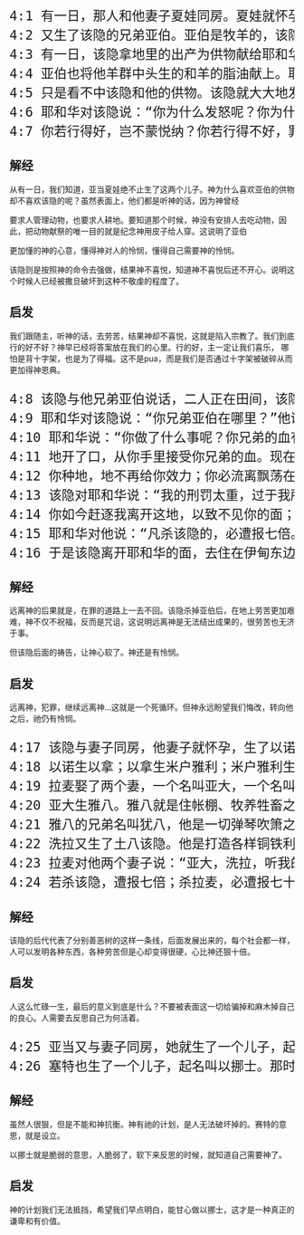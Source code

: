<pre style="font-size: 23px;">
4:1 有一日，那人和他妻子夏娃同房。夏娃就怀孕，生了该隐（就是“得”的意思），便说：“耶和华使我得了一个男子。”
4:2 又生了该隐的兄弟亚伯。亚伯是牧羊的，该隐是种地的。
4:3 有一日，该隐拿地里的出产为供物献给耶和华。
4:4 亚伯也将他羊群中头生的和羊的脂油献上。耶和华看中了亚伯和他的供物，
4:5 只是看不中该隐和他的供物。该隐就大大地发怒，变了脸色。
4:6 耶和华对该隐说：“你为什么发怒呢？你为什么变了脸色呢？
4:7 你若行得好，岂不蒙悦纳？你若行得不好，罪就伏在门前。它必恋慕你，你却要制伏它。”
</pre>

## 解经

从有一日，我们知道，亚当夏娃绝不止生了这两个儿子。神为什么喜欢亚伯的供物却不喜欢该隐的呢？虽然表面上，他们都是听神的话，因为神曾经

要求人管理动物，也要求人耕地。要知道那个时候，神没有安排人去吃动物，因此，把动物献祭的唯一目的就是纪念神用皮子给人穿。这说明了亚伯

更加懂的神的心意，懂得神对人的怜悯，懂得自己需要神的怜悯。

该隐则是按照神的命令去强做，结果神不喜悦，知道神不喜悦后还不开心。说明这个时候人已经被撒旦破坏到这种不敬虔的程度了。

## 启发

我们跟随主，听神的话，去劳苦，结果神却不喜悦，这就是陷入宗教了。我们到底行的好不好？神早已经将答案放在我们的心里。行的好，主一定让我们喜乐，
哪怕是背十字架，也是为了得福。这不是pua，而是我们是否通过十字架被破碎从而更加得神恩典。

<pre style="font-size: 23px;">
4:8 该隐与他兄弟亚伯说话，二人正在田间，该隐起来打他兄弟亚伯，把他杀了。
4:9 耶和华对该隐说：“你兄弟亚伯在哪里？”他说：“我不知道，我岂是看守我兄弟的吗？”
4:10 耶和华说：“你做了什么事呢？你兄弟的血有声音从地里向我哀告。
4:11 地开了口，从你手里接受你兄弟的血。现在你必从这地受咒诅。
4:12 你种地，地不再给你效力；你必流离飘荡在地上。”
4:13 该隐对耶和华说：“我的刑罚太重，过于我所能当的。
4:14 你如今赶逐我离开这地，以致不见你的面；我必流离飘荡在地上，凡遇见我的必杀我。”
4:15 耶和华对他说：“凡杀该隐的，必遭报七倍。”耶和华就给该隐立一个记号，免得人遇见他就杀他。
4:16 于是该隐离开耶和华的面，去住在伊甸东边挪得之地。
</pre>

## 解经

远离神的后果就是，在罪的道路上一去不回。该隐杀掉亚伯后，在地上劳苦更加艰难，神不仅不祝福，反而是咒诅，这说明远离神是无法结出成果的，很劳苦也无济于事。

但该隐后面的祷告，让神心软了。神还是有怜悯。

## 启发

远离神，犯罪，继续远离神...这就是一个死循环。但神永远盼望我们悔改，转向他之后，祂仍有怜悯。

<pre style="font-size: 23px;">
4:17 该隐与妻子同房，他妻子就怀孕，生了以诺。该隐建造了一座城，就按着他儿子的名，将那城叫作以诺。
4:18 以诺生以拿；以拿生米户雅利；米户雅利生玛土撒利；玛土撒利生拉麦。
4:19 拉麦娶了两个妻，一个名叫亚大，一个名叫洗拉。
4:20 亚大生雅八。雅八就是住帐棚、牧养牲畜之人的祖师。
4:21 雅八的兄弟名叫犹八，他是一切弹琴吹箫之人的祖师。
4:22 洗拉又生了土八该隐。他是打造各样铜铁利器的（或作：是铜匠铁匠的祖师）。土八该隐的妹子是拿玛。
4:23 拉麦对他两个妻子说：“亚大，洗拉，听我的声音！拉麦的妻子，细听我的话语：壮年人伤我，我把他杀了；少年人损我，我把他害了。”（或作：“我杀壮士却伤自己，我害幼童却损本身。”）
4:24 若杀该隐，遭报七倍；杀拉麦，必遭报七十七倍。
</pre>

## 解经

该隐的后代代表了分别善恶树的这样一条线，后面发展出来的，每个社会都一样，人可以发明各种东西，各种劳苦但是心却变得很硬，心比神还狠十倍。

## 启发

人这么忙碌一生，最后的意义到底是什么？不要被表面这一切给骗掉和麻木掉自己的良心。人需要去反思自己为何活着。

<pre style="font-size: 23px;">
4:25 亚当又与妻子同房，她就生了一个儿子，起名叫塞特，意思说：“神另给我立了一个儿子代替亚伯，因为该隐杀了他。”
4:26 塞特也生了一个儿子，起名叫以挪士。那时候，人才求告耶和华的名。
</pre>

## 解经

虽然人很狠，但是不能和神抗衡。神有祂的计划，是人无法破坏掉的。赛特的意思，就是设立。

以挪士就是脆弱的意思，人脆弱了，软下来反思的时候，就知道自己需要神了。

## 启发

神的计划我们无法抵挡，希望我们早点明白，能甘心做以挪士，这才是一种真正的谦卑和有价值。

